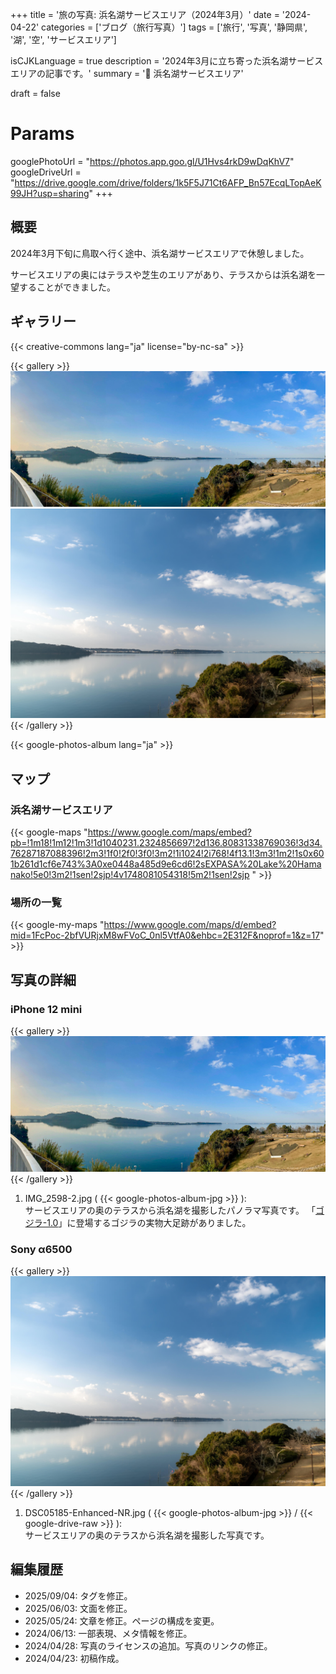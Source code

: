 +++
title = '旅の写真: 浜名湖サービスエリア（2024年3月）'
date = '2024-04-22'
categories = ['ブログ（旅行写真）']
tags = ['旅行', '写真', '静岡県', '湖', '空', 'サービスエリア']

isCJKLanguage = true
description = '2024年3月に立ち寄った浜名湖サービスエリアの記事です。'
summary = '📍 浜名湖サービスエリア'

draft = false

# Params
googlePhotoUrl = "https://photos.app.goo.gl/U1Hvs4rkD9wDqKhV7"
googleDriveUrl = "https://drive.google.com/drive/folders/1k5F5J71Ct6AFP_Bn57EcqLTopAeK99JH?usp=sharing"
+++


## 概要

2024年3月下旬に鳥取へ行く途中、浜名湖サービスエリアで休憩しました。

サービスエリアの奥にはテラスや芝生のエリアがあり、テラスからは浜名湖を一望することができました。


## ギャラリー

{{< creative-commons lang="ja" license="by-nc-sa" >}}

{{< gallery >}}
  <img src="IMG_2598-2.jpg" alt="IMG_2598-2.jpg" class="grid-w60" />
  <img src="DSC05185-Enhanced-NR.jpg" alt="DSC05185-Enhanced-NR.jpg" class="grid-w40" />
{{< /gallery >}}

{{< google-photos-album lang="ja" >}}


## マップ

### 浜名湖サービスエリア

{{< google-maps "https://www.google.com/maps/embed?pb=!1m18!1m12!1m3!1d1040231.2324856697!2d136.80831338769036!3d34.76287187088396!2m3!1f0!2f0!3f0!3m2!1i1024!2i768!4f13.1!3m3!1m2!1s0x601b261d1cf6e743%3A0xe0448a485d9e6cd6!2sEXPASA%20Lake%20Hamanako!5e0!3m2!1sen!2sjp!4v1748081054318!5m2!1sen!2sjp " >}}


### 場所の一覧

{{< google-my-maps "https://www.google.com/maps/d/embed?mid=1FcPoc-2bfVURjxM8wFVoC_0nl5VtfA0&ehbc=2E312F&noprof=1&z=17" >}}


## 写真の詳細

### iPhone 12 mini

{{< gallery >}}
  <img src="IMG_2598-2.jpg" alt="IMG_2598-2.jpg" class="grid-w100" />
{{< /gallery >}}

1. IMG\_2598-2.jpg ( {{< google-photos-album-jpg >}} ):  
    サービスエリアの奥のテラスから浜名湖を撮影したパノラマ写真です。
    「[ゴジラ-1.0](https://ja.wikipedia.org/wiki/%E3%82%B4%E3%82%B8%E3%83%A9-1.0)」に登場するゴジラの実物大足跡がありました。


### Sony α6500

{{< gallery >}}
  <img src="DSC05185-Enhanced-NR.jpg" alt="DSC05185-Enhanced-NR.jpg" class="grid-w60" />
{{< /gallery >}}

1. DSC05185-Enhanced-NR.jpg ( {{< google-photos-album-jpg >}} / {{< google-drive-raw >}} ):  
    サービスエリアの奥のテラスから浜名湖を撮影した写真です。


## 編集履歴

- 2025/09/04: タグを修正。
- 2025/06/03: 文面を修正。
- 2025/05/24: 文章を修正。ページの構成を変更。
- 2024/06/13: 一部表現、メタ情報を修正。
- 2024/04/28: 写真のライセンスの追加。写真のリンクの修正。
- 2024/04/23: 初稿作成。
